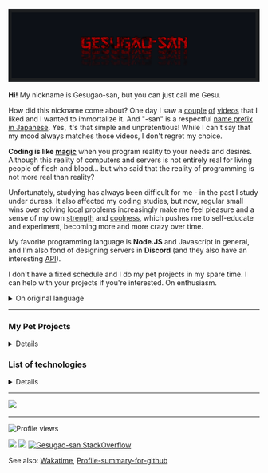 
<p align="center">
	<a href="https://github.com/Gesugao-san/">
		<img
			src="./static/_general/header.png"
			width="1491px"
		>
	</a>
</p>


<p> <b>Hi!</b> My nickname is Gesugao-san, but you can just call me Gesu. </p>
<p> How did this nickname come about? One day I saw a <a href="https://youtu.be/uuBETyA_yxc">couple</a> <a href="https://youtu.be/nlzv-5XwatA">of</a> <a href="https://youtu.be/AgleELPY2As">videos</a> that I liked and I wanted to immortalize it. And "-san" is a respectful <a href="https://en.wikipedia.org/wiki/Japanese_honorifics#San">name prefix in Japanese</a>. Yes, it's that simple and unpretentious! While I can't say that my mood always matches those videos, I don't regret my choice.

<b>Coding is like <a href="https://tenor.com/view/12702119">magic</a></b> when you program reality to your needs and desires. Although this reality of computers and servers is not entirely real for living people of flesh and blood... but who said that the reality of programming is not more real than reality?

Unfortunately, studying has always been difficult for me - in the past I study under duress. It also affected my coding studies, but now, regular small wins over solving local problems increasingly make me feel pleasure and a sense of my own <a href="https://youtu.be/309QZhbLw8k">strength</a> and <a href="https://youtu.be/0H6kokpE_GQ">coolness</a>, which pushes me to self-educate and experiment, becoming more and more crazy over time.

My favorite programming language is <b>Node.JS</b> and Javascript in general, and I'm also fond of designing servers in <b>Discord</b> (and they also have an interesting <a href="https://discord.com/api/invite/123">API</a>).

I don't have a fixed schedule and I do my pet projects in my spare time. I can help with your projects if you're interested. On enthusiasm.</p>


<details><summary> On original language </summary>
<p> <b>Привет!</b> Мой ник — Gesugao-san, но также я отзываюсь на "Гесу" или вообще "Гес". </p>
<p> Как этот никнейм появился? Однажды я увидел <a href="https://youtu.be/uuBETyA_yxc">пару</a> <a href="https://youtu.be/nlzv-5XwatA">интересных</a> <a href="https://youtu.be/AgleELPY2As">видео</a>, которые мне понравились, и мне захотелось увековечить это. А "-сан" - это уважительная <a href="https://ru.wikipedia.org/wiki/Именные_суффиксы_в_японском_языке#-сан">приставка к имени в Японском языке</a>. Да, вот так просто и незатейливо! Хоть я и не могу сказать, что моё настроение всегда подстать тем видео, я не жалею о выборе.

<b>Кодинг похож на <a href="https://tenor.com/view/12702119">магию</a></b>, когда ты программируешь реальность под свои нужды и желания. Хоть эта реальность компьютеров и серверов не совсем реальна для живых людей из плоти и крови... но кто сказал, что [реальность программирования не реальнее реальности](https://youtu.be/ZgeEQHYdDpo?t=1368)?

К сожалению, учёба всегда давалась мне тяжело - в прошлом я учится из-под палки. Это также сказалось на учёбе кодингу, но сейчас, регулярные небольшие победы над решением локальных задач всё чаще заставляют испытывать удовольствие и ощущение собственной <a href="https://youtu.be/309QZhbLw8k">силы</a> и <a href="https://youtu.be/0H6kokpE_GQ">крутости</a>, что поддталкивает меня на самообразование и эксперименты, становящиеся со временем всё более и более безумными.

Мой любимый язык программирования - <b>Node.JS</b> и Javascript в целом, а также увлекаюсь оформлением серверов в <b>Discord</b> (а ещё у них интересный <a href="https://discord.com/api/invite/123">API</a>).

У меня нет чёткого расписания, и я делаю свои пет-проектики в свободное время. Могу помочь с твоим проектами, если заинтересуешь. На энтузиазме. </p>
</details>


<!-- <table border="0">
	<caption></caption>
	<tr>
		<th>
		<a href="https://youtu.be/0H6kokpE_GQ" title="Music Caster Video Demo">
		<p align="center">
			<img width="100%" src="https://img.youtube.com/vi/5xwHkLPgvtQ/maxresdefault.jpg" alt="Music Caster Video Demo Thumbnail"/>
		</p>
		</th>
		<th>
		<a href="https://youtu.be/309QZhbLw8k" title="Music Caster Video Demo">
		<p align="center">
			<img width="100%" src="https://img.youtube.com/vi/5xwHkLPgvtQ/maxresdefault.jpg" alt="Music Caster Video Demo Thumbnail"/>
		</p>
		</th>
	</tr>
</table> -->

<!-- <details>
	<summary>
		Greetings protocol
	</summary>
<blockquote>
<details><summary> English </summary><blockquote>
<img
	align="center"
	src="./static/eng/hello-there_eng.gif"
	alt="Hello there (eng)"
	width="372">
</blockquote></details>

<details><summary> Russian (Русский) </summary><blockquote>
<img
	align="center"
	src="./static/rus/hello-there_rus.gif"
	alt="Hello there (rus)"
	width="372">
</blockquote></details>
</blockquote></details> -->

---

<!-- <p align="center">
	<a href="https://github.com/Gesugao-san/Gesugao-san">
		<img
		align="left"
		src="https://github-readme-stats.vercel.app/api/top-langs/?username=Gesugao-san&hide=java,html,tex&title_color=ffffff&text_color=c9cacc&icon_color=2bbc8a&bg_color=0d1117&langs_count=3"
	/></a>
	</a>
	<a href="https://github.com/Gesugao-san/Gesugao-san">
		<img
		align="right"
		src="https://github-readme-stats.vercel.app/api?username=Gesugao-san&show_icons=true&line_height=27&count_private=true&title_color=ffffff&text_color=c9cacc&icon_color=2bbc8a&bg_color=0d1117"
		alt="Gesugao-san's GitHub Stats"
	/></a>
	</a>
</p> -->

<h3> My Pet Projects </h3>
<details>
	<ul>
		<li><a href="https://wikipedia.org/wiki/Space_Station_13">Space Station 13</a>: <a href="https://github.com/Gesugao-san/SS13-Codebases#readme">SS13 Codebases</a>, <a href="https://github.com/ss13-sigma-dev/sigma#readme">SS13 Sigma</a> (both projects are abandoned)</li>
		<li><a href="https://www.pcgamingwiki.com/">PCGamingWiki</a>: <a href="https://github.com/Gesugao-san/pcgw-crawler">pcgw-crawler</a></li>
		<li><a href="https://wikipedia.org/wiki/Windows_10">Windows 10</a>: <a href="https://github.com/Gesugao-san/win_autorepair">win_autorepair</a>, <a href="https://github.com/Gesugao-san/list_remotes">list_remotes</a>, <a href="https://github.com/Gesugao-san/SDI_scripts">SDI_scripts</a></li>
		<li>More: *(exist but todo to write down here)*</li>
	</ul>
</details>

### List of technologies
<details>
	<table border="0">
		<caption></caption>
		<tr>
			<th>
				Category
			</th>
			<th>
				<ruby>
					<rb> Name of technology </rb>
					<rt> (clickable + <a href="https://archive.org/web/">Wayback Machine</a> saved) </rt>
				</ruby>
			</th>
		</tr>
		<tr>
			<td><li>Langs: </li></td>
			<td>
				<a href="https://www.python.org/">
				<img
					alt="Python"
					src="https://img.shields.io/badge/-Python-3776AB?style=flat-square&logo=python&logoColor=white"
				/></a>
				<a href="https://dotnet.microsoft.com/">
				<img
					alt="C#"
					src="https://img.shields.io/badge/-C%23-239120?style=flat-square&logo=c-sharp&logoColor=white"
				/></a>
				<a href="https://www.javascript.com/">
				<img
					alt="JavaScript"
					src="https://img.shields.io/badge/-JavaScript-F7DF1E?style=flat-square&logo=javascript&logoColor=black"
				/></a>
				<a href="https://www.mysql.com/">
				<img
					alt="MySQL"
					src="https://img.shields.io/badge/-MySQL-00758e?style=flat-square&logo=mysql&logoColor=white"
				/></a>
				<a href="https://mariadb.org/">
				<img
					alt="MariaDB"
					src="https://img.shields.io/badge/-MariaDB-c0765c?style=flat-square&logo=mariadb&logoColor=white"
				/></a>
			</td>
		</tr>
		<tr>
			<td><li>↑ (specific): </li></td>
			<td>
				<a href="http://pascalabc.net/en/">
				<img
					alt="icon"
					src="./static/_general/pascal_228px.png"
					width="18"
				/>
				<img
					alt="PascalABC.NET"
					src="https://img.shields.io/badge/-PascalABC.NET-933893?style=flat-square&logo=pascal&logoColor=white"
				/></a>
				<a href="http://www.byond.com/">
				<img
					alt="icon"
					src="./static/_general/byond_280px.png"
					width="18"
				/></a>
				<ruby>
					<rb>
						<a href="http://www.byond.com/">
						<img
							alt="DM"
							src="https://img.shields.io/badge/-DM_(BYOND)-2e46d4?style=flat-square&logo=dm&logoColor=white"
						/></a>
					</rb>
					<rt> (Dream Maker) </rt>
				</ruby>
			</td>
		</tr>
		<tr>
			<td><li>Web: </li></td>
			<td>
				<a href="https://html5.org/">
				<img
					alt="HTML 5"
					src="https://img.shields.io/badge/-HTML_5-E34F26?style=flat-square&logo=html5&logoColor=white"
				/></a>
				<a href="https://www.w3.org/Style/CSS/Overview.en.html">
				<img
					alt="CSS 3"
					src="https://img.shields.io/badge/-CSS_3-1572B6?style=flat-square&logo=css3&logoColor=white"
				/></a>
				<a href="https://reactjs.org/">
				<img
					alt="React JS"
					src="https://img.shields.io/badge/-React_JS-232325?style=flat-square&logo=react&logoColor=7cdffd"
				/></a>
			</td>
		</tr>
		<tr>
			<td><li>OS: </li></td>
			<td>
				<a href="https://www.microsoft.com/en-us/windows/">
				<img
					alt="Windows"
					src="https://img.shields.io/badge/-Windows-2C7AD2?style=flat-square&logo=windows&logoColor=white"
				/></a>
				<a href="https://ubuntu.com/">
				<img
					alt="Ubuntu"
					src="https://img.shields.io/badge/-Ubuntu-DF491B?style=flat-square&logo=ubuntu&logoColor=white"
				/></a>
			</td>
		</tr>
		<tr>
			<td><li>IDE: </li></td>
			<td>
				<a href="https://code.visualstudio.com/">
				<img
					alt="Visual Studio Code"
					src="https://img.shields.io/badge/-Visual_Studio_Code-007ACC?style=flat-square&logo=visual-studio-code&logoColor=white"
				/></a>
			</td>
		</tr>
		<tr>
			<td><li>Social: </li></td>
			<td>
				<a href="https://vk.com/">
				<img
					alt="VKontakte"
					src="https://img.shields.io/badge/-VKontakte-FFFFFF?style=flat-square&logo=vk&logoColor=007ACC"
				/></a>
				<a href="https://discord.com/">
				<img
					alt="Discord"
					src="https://img.shields.io/badge/-Discord-404EED?style=flat-square&logo=discord&logoColor=white"
				/></a>
				<a href="https://telegram.org/?setln=en">
				<img
					alt="Telegram"
					src="https://img.shields.io/badge/-Telegram-white?style=flat-square&logo=telegram&logoColor=white"
				/></a>
			</td>
		</tr>
		<tr>
			<td><li>Graphs&charts: </li></td>
			<td>
				Evolving:
				<ruby>
					<rb>
						<a href="https://bubbl.us/">
						<img
							alt="icon"
							src="./static/_general/bubbl-us.png"
							width="18"
						/>
						<img
							alt="bubbl.us"
							src="https://img.shields.io/badge/-bubbl.us-2D83BD?style=flat-square&logo=bubbl-us&logoColor=white"
						/></a>
					</rb>
					<rt><a href="http://go.bubbl.us/7932d6/2003?/ПП/"> (between 2016 and 2017) </a></rt>
				</ruby>
				→
				<ruby>
					<rb>
						<a href="https://www.microsoft.com/ru-ru/microsoft-365/visio/flowchart-software/">
						<img
							alt="icon"
							src="./static/_general/visio.png"
							width="18"
						/>
						<img
							alt="Visio"
							src="https://img.shields.io/badge/-Visio-39559F?style=flat-square&logo=visio&logoColor=white"
						/></a>
					</rb>
					<rt> (1 private, ~2020) </rt>
				</ruby>
				→
				<ruby>
					<rb>
						<a href="https://graphviz.org/">
						<img
							alt="icon"
							src="./static/_general/Graphviz2.png"
							width="18"
						/>
						<img
							alt="Graphviz"
							src="https://img.shields.io/badge/-Graphviz-2C7AD2?style=flat-square&logo=graphviz&logoColor=white"
						/></a>
					</rb>
					<rt><a href="https://github.com/Gesugao-san/SS13-Codebases/"> (about June of 2021) </a></rt>
				</ruby>
				<br>
				To review:
				<a href="https://www.diagrams.net/">
				<!-- <img
					alt="icon"
					src="./static/_general/diagrams.png"
					width="18"
				/> -->
				<img
					alt="diagrams.net"
					src="https://img.shields.io/badge/-diagrams.net_(old_Jgraph)-F08705?style=flat-square&logo=diagrams.net&logoColor=white"
				/></a>
				,
				<a href="https://www.yworks.com/products/yed/">
				<img
					alt="icon"
					src="./static/_general/yed.png"
					width="18"
				/>
				<img
					alt="yED Graph Editor"
					src="https://img.shields.io/badge/-yED_Graph_Editor-242265?style=flat-square&logo=yed&logoColor=white"
				/></a>,
				<a href="https://vega.github.io/vega/examples/tree-layout/">
				Vega
				</a>.
				<br>
				<li>askubuntu <a href="https://askubuntu.com/q/16388/"><small>(q16388)</small></a> list: </li>
				<a href="https://cacoo.com/">Cacoo</a>, <a href="https://www.networkmaps.org/">NetworkMaps <small>(old MaSSHandra)</small></a>, <a href="https://www.gliffy.com/">Gliffy</a>, <a href="https://creately.com/">Creately</a>.
				<li>others list: </li>
				<a href="https://www.lucidchart.com/pages/">Lucidchart</a>, <a href="https://drawio-app.com/">DrawIO</a>.
			</td>
		</tr>
		<tr>
			<td><li>Others: </li></td>
			<td>
				<a href="https://git-scm.com/">
				<img
					alt="git-scm"
					src="https://img.shields.io/badge/-git--scm-F05032?style=flat-square&logo=git&logoColor=white"
				/></a>
				</a>
				<a href="https://archive.org/web/">
				<img
					alt="icon"
					src="./static/_general/Wayback_Machine.png"
					width="18"
				/>
				<img
					alt="Wayback Machine"
					src="https://img.shields.io/badge/-Wayback_Machine-A62D31?style=flat-square&logo=wayback_machine&logoColor=white"
				/></a>
			</td>
		</tr>
	</table>
</details>

---

![](https://metrics.lecoq.io/Gesugao-san?template=classic&followup=1&gists=1&lines=1&config.timezone=Europe%2FMoscow)

---

<img alt="Profile views" src="https://komarev.com/ghpvc/?username=Gesugao-san" />

![](https://metrics.lecoq.io/GesuPlace?template=classic&followup=1&lines=1&&config.timezone=Europe%2FMoscow)
![](https://hit.yhype.me/github/profile?user_id=28023014)
[![Gesugao-san StackOverflow](https://github-readme-stackoverflow.vercel.app/?userID=8175291&theme=dark)](https://stackoverflow.com/users/8175291/Gesugao-san)  

See also: <a href="https://wakatime.com/@GesugaoSan">Wakatime</a>, <a href="https://profile-summary-for-github.com/user/Gesugao-san">Profile-summary-for-github</a>


[SS13 Codebases]: https://github.com/Gesugao-san/SS13-Codebases#readme
[SS13 Sigma]: https://github.com/ss13-sigma-dev/sigma#readme


<!--
**Gesugao-san/Gesugao-san** is a ✨ _special_ ✨ repository because its `README.md` (this file) appears on your GitHub profile.

Here are some ideas to get you started:

- 🔭 I’m currently working on ...
- 🌱 I’m currently learning ...
- 👯 I’m looking to collaborate on ...
- 🤔 I’m looking for help with ...
- 💬 Ask me about ...
- 📫 How to reach me: ...
- 😄 Pronouns: ...
- ⚡ Fun fact: ...
-->

